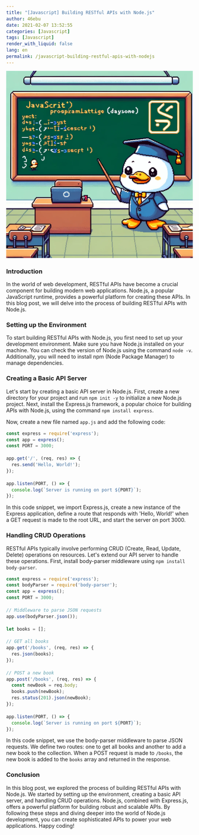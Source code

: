 ```yaml
---
title: "[Javascript] Building RESTful APIs with Node.js"
author: 46ebu
date: 2021-02-07 13:52:55 
categories: [Javascript]
tags: [Javascript]
render_with_liquid: false
lang: en
permalink: /javascript-building-restful-apis-with-nodejs
---
```


![Intro](/assets/img/post/javascript.png)
### Introduction
In the world of web development, RESTful APIs have become a crucial component for building modern web applications. Node.js, a popular JavaScript runtime, provides a powerful platform for creating these APIs. In this blog post, we will delve into the process of building RESTful APIs with Node.js.

### Setting up the Environment
To start building RESTful APIs with Node.js, you first need to set up your development environment. Make sure you have Node.js installed on your machine. You can check the version of Node.js using the command `node -v`. Additionally, you will need to install npm (Node Package Manager) to manage dependencies.

### Creating a Basic API Server
Let's start by creating a basic API server in Node.js. First, create a new directory for your project and run `npm init -y` to initialize a new Node.js project. Next, install the Express.js framework, a popular choice for building APIs with Node.js, using the command `npm install express`.

Now, create a new file named `app.js` and add the following code:

```javascript
const express = require('express');
const app = express();
const PORT = 3000;

app.get('/', (req, res) => {
  res.send('Hello, World!');
});

app.listen(PORT, () => {
  console.log(`Server is running on port ${PORT}`);
});
```

In this code snippet, we import Express.js, create a new instance of the Express application, define a route that responds with 'Hello, World!' when a GET request is made to the root URL, and start the server on port 3000.

### Handling CRUD Operations
RESTful APIs typically involve performing CRUD (Create, Read, Update, Delete) operations on resources. Let's extend our API server to handle these operations. First, install body-parser middleware using `npm install body-parser`.

```javascript
const express = require('express');
const bodyParser = require('body-parser');
const app = express();
const PORT = 3000;

// Middleware to parse JSON requests
app.use(bodyParser.json());

let books = [];

// GET all books
app.get('/books', (req, res) => {
  res.json(books);
});

// POST a new book
app.post('/books', (req, res) => {
  const newBook = req.body;
  books.push(newBook);
  res.status(201).json(newBook);
});

app.listen(PORT, () => {
  console.log(`Server is running on port ${PORT}`);
});
```

In this code snippet, we use the body-parser middleware to parse JSON requests. We define two routes: one to get all books and another to add a new book to the collection. When a POST request is made to `/books`, the new book is added to the `books` array and returned in the response.

### Conclusion
In this blog post, we explored the process of building RESTful APIs with Node.js. We started by setting up the environment, creating a basic API server, and handling CRUD operations. Node.js, combined with Express.js, offers a powerful platform for building robust and scalable APIs. By following these steps and diving deeper into the world of Node.js development, you can create sophisticated APIs to power your web applications. Happy coding!